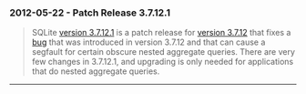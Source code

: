 ### 2012\-05\-22 \- Patch Release 3\.7\.12\.1


> SQLite [version 3\.7\.12\.1](releaselog/3_7_12_1.html) is a patch release for [version 3\.7\.12](releaselog/3_7_12.html) that
>  fixes a [bug](https://www.sqlite.org/src/info/c2ad16f997ee9c) that was
>  introduced in version 3\.7\.12 and that can
>  cause a segfault for certain obscure nested aggregate queries.
>  There are very few changes in 3\.7\.12\.1, and upgrading is only needed for
>  applications that do nested aggregate queries.



---

